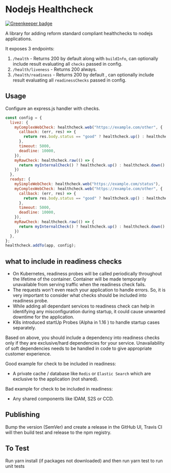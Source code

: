 # Nodejs Healthcheck

[![Greenkeeper badge](https://badges.greenkeeper.io/hmcts/nodejs-healthcheck.svg)](https://greenkeeper.io/)

A library for adding reform standard compliant healthchecks to nodejs applications.

It exposes 3 endpoints:

1. `/health` - Returns 200 by default  along with `buildInfo`, can optionally include result evaluating all `checks` passed in config.
2. `/health/liveness` - Returns 200 always.
3. `/health/readiness` - Returns 200 by default , can optionally include result evaluating all `readinessChecks` passed in config.

## Usage

Configure an express.js handler with checks.

```javascript
const config = {
  livez: {
    myComplexWebCheck: healthcheck.web("https://example.com/other", {
      callback: (err, res) => {
        return res.body.status == "good" ? healthcheck.up() : healthcheck.down()
      },
      timeout: 5000,
      deadline: 10000,
    }),
    myRawCheck: healthcheck.raw(() => {
      return myInternalCheck() ? healthcheck.up() : healthcheck.down()
    })
  },
  readyz: {
    mySimpleWebCheck: healthcheck.web("https://example.com/status"),
    myComplexWebCheck: healthcheck.web("https://example.com/other", {
      callback: (err, res) => {
        return res.body.status == "good" ? healthcheck.up() : healthcheck.down()
      },
      timeout: 5000,
      deadline: 10000,
    }),
    myRawCheck: healthcheck.raw(() => {
      return myInternalCheck() ? healthcheck.up() : healthcheck.down()
    })
  },
};
healthcheck.addTo(app, config);
```

## what to include in readiness checks

- On Kubernetes, readiness probes will be called periodically throughout the lifetime of the container. Container will be made temporarily unavailable from serving traffic when the readiness check fails.
- The requests won't even reach your application to handle errors. So, it is very important to consider what checks should be included into readiness probe.
- While adding all dependant services to readiness check can help in identifying any misconfiguration during startup, it could cause unwanted downtime for the application.
- K8s introduced startUp Probes (Alpha in  1.16 ) to handle startup cases separately.

Based on above, you should include a dependency into readiness checks only if they are exclusive/hard dependencies for your service. Unavailability of soft dependencies needs to be handled in code to give appropriate customer experience.

Good example for check to be included in readiness:

- A private cache / database like `Redis` or `Elastic Search` which are exclusive to the application (not shared).

Bad example for check to be included in readiness:

- Any shared components like IDAM, S2S or CCD.


## Publishing

Bump the version (SemVer) and create a release in the GitHub UI, Travis CI will then build test and release to the npm registry.

## To Test

Run yarn install (if packages not downloaded) and then run yarn test to run unit tests

